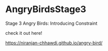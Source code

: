 # AngryBirdsStage3
Stage 3 Angry Birds: Introducing Constraint

check it out here!

https://niranjan-chhawdi.github.io/angry-bird/
